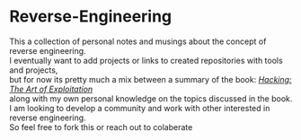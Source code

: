 # Reverse-Engineering

This a collection of personal notes and musings about the concept of reverse engineering.<br> 
I eventually want to add projects or links to created repositories with tools and projects, <br>
but for now its pretty much a mix between a summary of the book: [_Hacking: The Art of Exploitation_](https://www.amazon.com/Hacking-Art-Exploitation-Jon-Erickson/dp/1593271441/ref=sr_1_1?keywords=hacking+the+art+of+exploitation&qid=1643843368&sprefix=Hacking+the+a%2Caps%2C94&sr=8-1) <br>
along with my own personal knowledge on the topics discussed in the book.
I am looking to develop a community and work with other interested in reverse engineering.<br>
So feel free to fork this or reach out to colaberate 
